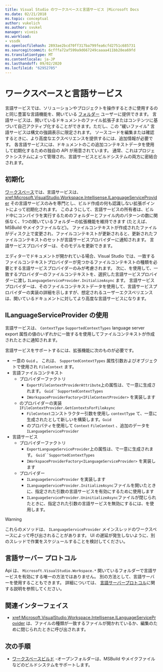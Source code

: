 ```yaml
---
title: Visual Studio のワークスペースと言語サービス |Microsoft Docs
ms.date: 02/21/2018
ms.topic: conceptual
author: vukelich
ms.author: svukel
manager: viveis
ms.workload:
- vssdk
ms.openlocfilehash: 2893ae2bcd70ff317ba799fea6cfd2751c685731
ms.sourcegitcommit: 6cfffa72af599a9d667249caaaa411bb28ea69fd
ms.translationtype: MT
ms.contentlocale: ja-JP
ms.lasthandoff: 09/02/2020
ms.locfileid: "62952705"
---
```

# <a name="workspaces-and-language-services"></a>ワークスペースと言語サービス

言語サービスでは、ソリューションやプロジェクトを操作するときに使用するのと同じ豊富な言語機能を、開いている [フォルダー](../ide/develop-code-in-visual-studio-without-projects-or-solutions.md) ユーザーに提供できます。 言語サービスは、開いているドキュメントのファイル拡張子またはコンテンツに基づいて自己アクティブ化することができます。ただし、この "緩いファイル" 言語サービスは構文の強調表示に限定されます。 ソースコードを編集または確認するときに、より高度なエクスペリエンスを提供するには、追加情報が必要です。 各言語サービスには、ドキュメントのこの追加コンテキストデータを使用して初期化するための独自の API が用意されています。 通常、これはプロジェクトシステムによって管理され、言語サービスとビルドシステムの両方に密結合されます。

## <a name="initialization"></a>初期化

[ワークスペース](workspaces.md)では、言語サービスは、 <xref:Microsoft.VisualStudio.Workspace.Intellisense.ILanguageServiceProvider> その言語サービスのみを専門とし、ビルド作成の何も認識しない拡張ポイントによって初期化されます。 このようにして、言語サービスの所有者は、ビルド中にコンパイラを実行するためのフォルダーとファイル内のパターンの数に関係なく、1つの開いているフォルダーの拡張機能を維持できます (たとえば、MSBuild やメイクファイルなど)。 ファイルコンテキストが作成されたファイルがディスク上で変更され、ファイルコンテキストが更新されると、更新されたファイルコンテキストのセットが言語サービスプロバイダーに通知されます。 言語サービスプロバイダーは、そのモデルを更新できます。

エディターでドキュメントが開かれている場合、Visual Studio では、一致するファイルコンテキストプロバイダーが見つかるファイルコンテキストの種類を必要とする言語サービスプロバイダーのみが考慮されます。 次に、を使用して、一致するプロバイダーのファイルコンテキストを、選択した言語サービスプロバイダーに渡し `ILanguageServiceProvider.InitializeAsync` ます。 言語サービスプロバイダーは、そのファイルコンテキストデータを使用して、言語サービスプロバイダーの実装の詳細を示しますが、想定されるユーザーエクスペリエンスは、開いているドキュメントに対してより高度な言語サービスになります。

## <a name="using-ilanguageserviceprovider"></a>ILanguageServiceProvider の使用

言語サービスは、 `ContextType` `SupportedContextTypes` language server export 属性の値のいずれかに一致するを使用してファイルコンテキストが作成されたときに通知されます。

言語サービスをサポートするには、拡張機能に次のものが必要です。

- 一意の `Guid` 。 これは、 `SupportedContextTypes` 属性引数およびオブジェクトで使用され `FileContext` ます。
- 言語ファイルコンテキスト
  - プロバイダーファクトリ
    - `ExportFileContextProviderAttribute`上の属性は、で一意に生成されます。 `Guid``SupportedContextTypes`
    - `IWorkspaceProviderFactory<IFileContextProvider>` を実装します
  - のプロバイダーの実装 `IFileContextProvider.GetContextsForFileAsync`
    - `FileContext`コンストラクター引数を使用し `contextType` て、一意に生成されたとして新しいを構築します。`Guid`
    - のプロパティを使用して `Context` `FileContext` 、追加のデータを `ILanguageServiceProvider`
- 言語サービス
  - プロバイダーファクトリ
    - `ExportLanguageServiceProvider`上の属性は、で一意に生成されます。 `Guid``SupportedContextTypes`
    - `IWorkspaceProviderFactory<ILanguageServiceProvider>` を実装します
  - プロバイダー
    - `ILanguageServiceProvider` を実装します
    - `ILanguageServiceProvider.InitializeAsync`ファイルを開いたときに、指定された引数の言語サービスを有効にするために使用します
    - `ILanguageServiceProvider.UninitializeAsync`ファイルが閉じられたときに、指定された引数の言語サービスを無効にするには、を使用します。

>[!WARNING]
>これらのメソッドは、 `ILanguageServiceProvider` メインスレッドのワークスペースによって呼び出されることがあります。 UI の遅延が発生しないように、別のスレッドで作業をスケジュールすることを検討してください。

## <a name="language-server-protocol"></a>言語サーバー プロトコル

Api は、 `Microsoft.VisualStudio.Workspace.*` 開いているフォルダーで言語サービスを有効にする唯一の方法ではありません。 別の方法として、言語サーバーを使用することもできます。 詳細については、 [言語サーバープロトコル](language-server-protocol.md)に関する説明を参照してください。

## <a name="related-interfaces"></a>関連インターフェイス

- <xref:Microsoft.VisualStudio.Workspace.Intellisense.ILanguageServiceProvider> は、ファイルの種類が一致するファイルが開かれているか、編集のために閉じられたときに呼び出されます。

## <a name="next-steps"></a>次の手順

* [ワークスペースビルド](workspace-build.md) -オープンフォルダーは、MSBuild やメイクファイルなどのビルドシステムをサポートします。